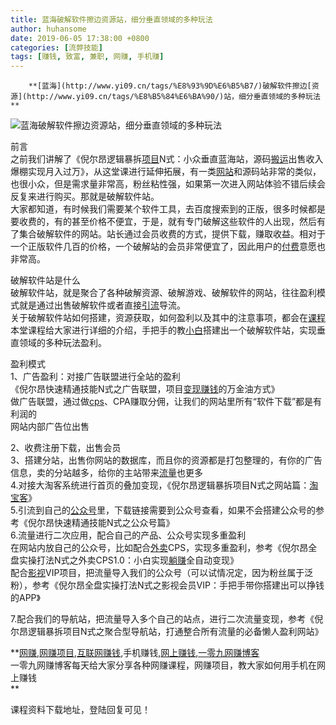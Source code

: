 ```yaml
---
title: 蓝海破解软件擦边资源站，细分垂直领域的多种玩法
author: huhansome
date: 2019-06-05 17:38:00 +0800
categories: [流弊技能]
tags: [赚钱, 致富, 兼职, 网赚, 手机赚]
---
```



        **[蓝海](http://www.yi09.cn/tags/%E8%93%9D%E6%B5%B7/)破解软件擦边[资源](http://www.yi09.cn/tags/%E8%B5%84%E6%BA%90/)站，细分垂直领域的多种玩法**

![蓝海破解软件擦边资源站，细分垂直领域的多种玩法](http://www.yi09.cn/zb_users/upload/2021/08/20210825121633162986499376556.jpeg)

前言  
之前我们讲解了《倪尔昂逻辑暴拆[项目](http://www.yi09.cn/tags/%E9%A1%B9%E7%9B%AE/)N式：小众垂直蓝海站，源码[搬运](http://www.yi09.cn/tags/banyun/)出售收入爆棚实现月入过万》，从这堂课进行延伸拓展，有一类[网站](http://www.yi09.cn/tags/%E7%BD%91%E7%AB%99/)和源码站非常的类似，也很小众，但是需求量非常高，粉丝粘性强，如果第一次进入网站体验不错后续会反复来进行购买。那就是破解软件站。  
大家都知道，有时候我们需要某个软件工具，去百度搜索到的正版，很多时候都是要收费的，有的甚至价格不便宜，于是，就有专门破解这些软件的人出现，然后有了集合破解软件的网站。站长通过会员收费的方式，提供下载，赚取收益。相对于一个正版软件几百的价格，一个破解站的会员非常便宜了，因此用户的[付费](http://www.yi09.cn/tags/fufei/)意愿也非常高。

破解软件站是什么  
破解软件站，就是聚合了各种破解资源、破解游戏、破解软件的网站，往往盈利模式就是通过出售破解软件或者直接[引流](http://www.yi09.cn/tags/%E5%BC%95%E6%B5%81/)导流。  
关于破解软件站如何搭建，资源获取，如何盈利以及其中的注意事项，都会在[课程](http://www.yi09.cn/tags/%E8%AF%BE%E7%A8%8B/)本堂课程给大家进行详细的介绍，手把手的教[小白](http://www.yi09.cn/tags/%E5%B0%8F%E7%99%BD/)搭建出一个破解软件站，实现垂直领域的多种玩法盈利。

盈利模式  
1、广告盈利：对接广告联盟进行全站的盈利  
《倪尔昂快速精通技能N式之广告联盟，项目[变现](http://www.yi09.cn/tags/%E5%8F%98%E7%8E%B0/)[赚钱](http://www.yi09.cn/tags/%E8%B5%9A%E9%92%B1/)的万金油方式》  
做广告联盟，通过做[cps](http://www.yi09.cn/tags/cps/)、CPA赚取分佣，让我们的网站里所有“软件下载”都是有利润的  
网站内部广告位出售

2、收费注册下载，出售会员  
3、搭建分站，出售你网站的数据库，而且你的资源都是打包整理的，有你的广告信息，卖的分站越多，给你的主站带来[流量](http://www.yi09.cn/tags/%E6%B5%81%E9%87%8F/)也更多  
4.对接大淘客系统进行首页的叠加变现，《倪尔昂逻辑暴拆项目N式之网站篇：[淘宝客](http://www.yi09.cn/tags/%E6%B7%98%E5%AE%9D%E5%AE%A2/)》  
5.引流到自己的[公众号](http://www.yi09.cn/tags/%E5%85%AC%E4%BC%97%E5%8F%B7/)里，下载链接需要到公众号查看，如果不会搭建公众号的参考《倪尔昂快速精通技能N式之公众号篇》  
6.流量进行二次应用，配合自己的产品、公众号实现多重盈利  
在网站内放自己的公众号，比如配合[外卖](http://www.yi09.cn/tags/%E5%A4%96%E5%8D%96/)CPS，实现多重盈利，参考《倪尔昂全盘实操打法N式之外卖CPS1.0：小白实现[躺赚](http://www.yi09.cn/tags/%E8%BA%BA%E8%B5%9A/)全自动变现》  
配合[影视](http://www.yi09.cn/tags/%E5%BD%B1%E8%A7%86/)VIP项目，把流量导入我们的公众号（可以试情况定，因为粉丝属于泛粉），参考《倪尔昂全盘实操打法N式之影视会员VIP：手把手带你搭建出可以挣钱的APP》

7.配合我们的导航站，把流量导入多个自己的站点，进行二次流量变现，参考《倪尔昂逻辑暴拆项目N式之聚合型导航站，打通整合所有流量的必备懒人盈利网站》

  

**[网赚](http://www.yi09.cn/tags/%E7%BD%91%E8%B5%9A/),[网赚项目](http://www.yi09.cn/tags/%E7%BD%91%E8%B5%9A%E9%A1%B9%E7%9B%AE/),[互联网赚钱](http://www.yi09.cn/tags/%E4%BA%92%E8%81%94%E7%BD%91%E8%B5%9A%E9%92%B1/),手机赚钱,[网上赚钱](http://www.yi09.cn/tags/%E7%BD%91%E4%B8%8A%E8%B5%9A%E9%92%B1/),[一零九网赚博客](http://www.yi09.cn/tags/%E4%B8%80%E9%9B%B6%E4%B9%9D%E7%BD%91%E8%B5%9A%E5%8D%9A%E5%AE%A2/)  
一零九网赚博客每天给大家分享各种网赚课程，网赚项目，教大家如何用手机在网上赚钱  
**  
  
  

课程资料下载地址，登陆回复可见！


